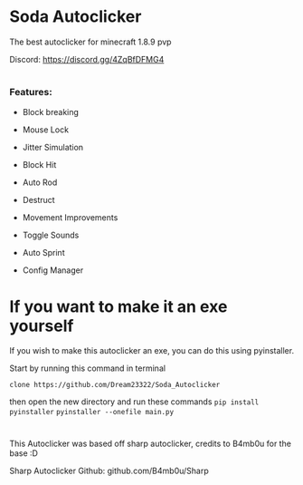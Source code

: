 # Soda Autoclicker

The best autoclicker for minecraft 1.8.9 pvp

Discord:
https://discord.gg/4ZqBfDFMG4





#

### Features:

- Block breaking

- Mouse Lock

- Jitter Simulation

- Block Hit

- Auto Rod

- Destruct

- Movement Improvements

- Toggle Sounds

- Auto Sprint

- Config Manager


# If you want to make it an exe yourself

If you wish to make this autoclicker an exe, you can do this using pyinstaller.

Start by running this command in terminal

```clone https://github.com/Dream23322/Soda_Autoclicker```

then open the new directory and run these commands
```pip install pyinstaller```
```pyinstaller --onefile main.py```

#

This Autoclicker was based off sharp autoclicker, credits to B4mb0u for the base :D

Sharp Autoclicker Github: github.com/B4mb0u/Sharp